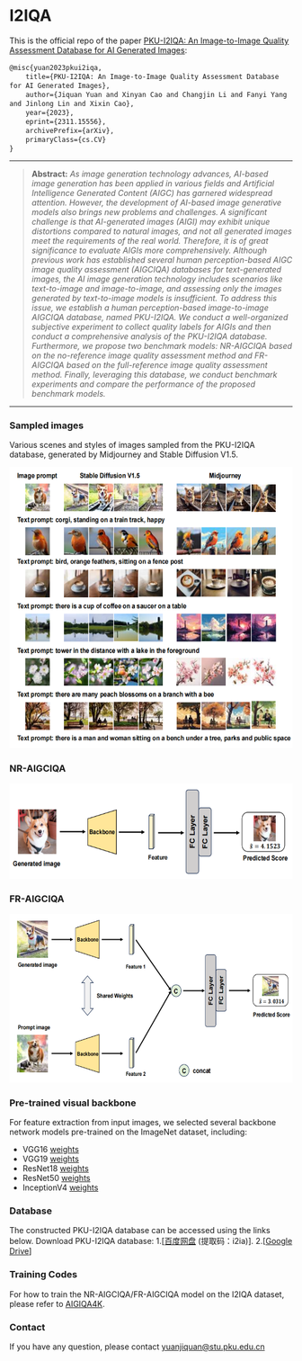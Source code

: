 # I2IQA
This is the official repo of the paper [PKU-I2IQA: An Image-to-Image Quality
 Assessment Database for AI Generated Images](http://arxiv.org/abs/2311.15556):
  ```
@misc{yuan2023pkui2iqa,
      title={PKU-I2IQA: An Image-to-Image Quality Assessment Database for AI Generated Images}, 
      author={Jiquan Yuan and Xinyan Cao and Changjin Li and Fanyi Yang and Jinlong Lin and Xixin Cao},
      year={2023},
      eprint={2311.15556},
      archivePrefix={arXiv},
      primaryClass={cs.CV}
}
```
<hr />

> **Abstract:** *As image generation technology advances, AI-based image generation has been applied in various fields and Artificial Intelligence Generated Content (AIGC) has garnered widespread attention. However, the development of AI-based image generative models also brings new problems and challenges. A significant challenge is that AI-generated images (AIGI) may exhibit unique distortions compared to natural images, and not all generated images meet the requirements of the real world. Therefore, it is of great significance to evaluate AIGIs more comprehensively. Although previous work has established several human perception-based AIGC image quality assessment (AIGCIQA) databases for text-generated images, the AI image generation technology includes scenarios like text-to-image and image-to-image, and assessing only the images generated by text-to-image models is insufficient. To address this issue, we establish a human perception-based image-to-image AIGCIQA database, named PKU-I2IQA. We conduct a well-organized subjective experiment to collect quality labels for AIGIs and then conduct a comprehensive analysis of the PKU-I2IQA database. Furthermore, we propose two benchmark models: NR-AIGCIQA based on the no-reference image quality assessment method and FR-AIGCIQA based on the full-reference image quality assessment method. Finally, leveraging this database, we conduct benchmark experiments and compare the performance of the proposed benchmark models.* 
<hr />

### Sampled images
Various scenes and styles of images sampled from the PKU-I2IQA
database, generated by Midjourney and Stable Diffusion V1.5.

<img src="./Pic/1.png" width="600" height="500">

### NR-AIGCIQA

<img src="./Pic/5.png" width="600" height="170">

### FR-AIGCIQA

<img src="./Pic/6.png" width="600" height="300">


### Pre-trained visual backbone
For feature extraction from input images, we selected several backbone
network models pre-trained on the ImageNet dataset, including:
-  VGG16 [weights](https://download.pytorch.org/models/vgg16-397923af.pth)
-  VGG19 [weights](https://download.pytorch.org/models/vgg19-dcbb9e9d.pth)
-  ResNet18 [weights](https://download.pytorch.org/models/resnet18-f37072fd.pth)
-  ResNet50 [weights](https://download.pytorch.org/models/resnet50-0676ba61.pth)
-  InceptionV4 [weights](http://data.lip6.fr/cadene/pretrainedmodels/inceptionv4-8e4777a0.pth)



### Database
The constructed PKU-I2IQA database can be accessed using the links below.
Download PKU-I2IQA database:
1.[[百度网盘](https://pan.baidu.com/s/1Jq6aAW5y3i_p5jgoRWvB8w ) 
(提取码：i2ia)].
2.[[Google Drive](https://drive.google.com/file/d/1QP7vaGIkzMiaAzdjL_p_UfrABeLoQeXW/view?usp=sharing)]

### Training Codes
For how to train the NR-AIGCIQA/FR-AIGCIQA model on the I2IQA dataset, please refer to [AIGIQA4K](https://github.com/jiquan123/AIGIQA4K).

### Contact
If you have any question, please contact yuanjiquan@stu.pku.edu.cn


